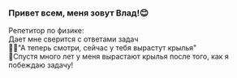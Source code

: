 ### Привет всем, меня зовут Влад!😊

Репетитор по физике:
</br>
Дает мне сверится с ответами задач
</br>
👩‍🏫"А теперь смотри, сейчас у тебя вырастут крылья"
</br>
🤩Спустя много лет у меня вырастают крылья после того, как я побеждаю задачу!

